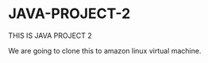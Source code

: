 # JAVA-PROJECT-2
THIS IS JAVA PROJECT 2

We are going to clone this to amazon linux virtual machine.
